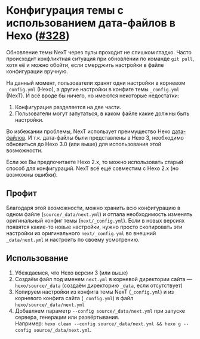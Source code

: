 # Конфигурация темы с использованием дата-файлов в Hexo ([#328](https://github.com/iissnan/hexo-theme-next/issues/328))

Обновление темы NexT через пулы проходит не слишком гладко. Часто происходит конфликтная ситуация при обновлении по команде `git pull`, хотя её и можно обойти, если смерджить настройки в файле конфигурации вручную.

 На данный момент, пользователи хранят одни настройки в корневом `_config.yml` (Hexo), а другие настройки в конфиге темы `_config.yml` (NexT). И всё вроде бы ничего, но имеются некоторые недостатки:
1. Конфигурация разделяется на две части.
2. Пользователи могут запутаться, в каком файле какие должны быть настройки.

Во избежании проблемы, NexT использует преимущество Hexo [дата-файлов](https://hexo.io/docs/data-files.html). И т.к. дата-файлы были представлены в Hexo 3, необходимо обновиться до Hexo 3.0 (или выше) для использования этой возможности.

Если же Вы предпочитаете Hexo 2.x, то можно использовать старый способ для конфигураций. NexT всё ещё совместим с Hexo 2.x (но возможны ошибки).

## Профит

Благодаря этой возможности, можно хранить всю конфигурацию в одном файле (`source/_data/next.yml`) и отпала необходимость изменять оригинальный конфиг темы (`next/_config.yml`). Если в новых версиях появятся какие-то новые настройки, нужно просто скопировать эти настройки из оригинального `next/_config.yml` во внешний `_data/next.yml` и настроить по своему усмотрению.

## Использование

1. Убеждаемся, что Hexo версии 3 (или выше)
2. Создаём файл под именем `next.yml` в корневой директории сайта — `hexo/source/_data` (создаём директорию `_data`, если отсутствует)
3. Копируем настройки из конфига темы NexT (`_config.yml`) и из корневого конфига сайта (`_config.yml`) в файл `hexo/source/_data/next.yml`
4. Добавляем параметр `--config source/_data/next.yml` при запуске сервера, генерации или развёртывания.\
   Например: `hexo clean --config source/_data/next.yml && hexo g --config source/_data/next.yml`.
